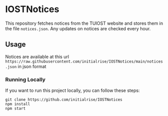 # IOSTNotices

This repository fetches notices from the TUIOST website and stores them in the file `notices.json`. Any updates on notices are checked every hour.

## Usage

Notices are available at this url `https://raw.githubusercontent.com/initialrise/IOSTNotices/main/notices.json` in json format

### Running Locally

If you want to run this project locally, you can follow these steps:
 ```
 git clone https://github.com/initialrise/IOSTNotices
 npm install
 npm start
 ```

